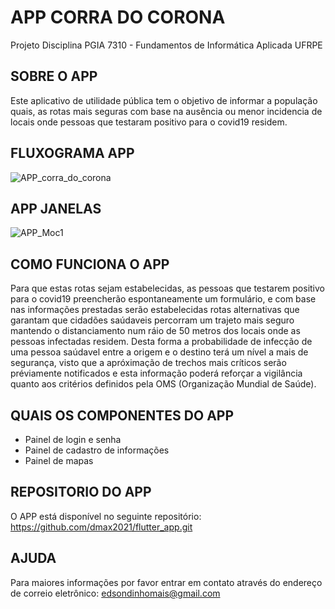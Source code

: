 # APP CORRA DO CORONA

Projeto Disciplina PGIA 7310 - Fundamentos de Informática Aplicada UFRPE

## SOBRE O APP

Este aplicativo de utilidade pública tem o objetivo de informar a população quais,
as rotas mais seguras com base na ausência ou menor incidencia de locais onde
pessoas que testaram positivo para o covid19 residem.

## FLUXOGRAMA APP
![APP_corra_do_corona](https://user-images.githubusercontent.com/81516919/112786507-c996dc00-902c-11eb-80ec-542e30ccb454.png)

##  APP JANELAS
![APP_Moc1](https://user-images.githubusercontent.com/81516919/113525786-483fcc00-958d-11eb-9825-5294f1ccf1a8.png)


## COMO FUNCIONA O APP
Para que estas rotas sejam estabelecidas, as pessoas que testarem positivo para o
covid19 preencherão espontaneamente um formulário, e com base nas informações prestadas
serão estabelecidas rotas alternativas que garantam que cidadões saúdaveis percorram
um trajeto mais seguro mantendo o distanciamento num ráio de 50 metros dos locais
onde as pessoas infectadas residem. Desta forma a probabilidade de infecção de uma
pessoa saúdavel entre a origem e o destino terá um nível a mais de segurança, visto que
a apróximação de trechos mais críticos serão préviamente notificados e esta informação
poderá reforçar a vigilância quanto aos critérios definidos pela OMS (Organização Mundial de Saúde).

## QUAIS OS COMPONENTES DO APP
- Painel de login e senha
- Painel de cadastro de informações
- Painel de mapas

## REPOSITORIO DO APP
O APP está disponível no seguinte repositório:
https://github.com/dmax2021/flutter_app.git

## AJUDA
Para maiores informações por favor entrar em contato através do endereço de correio eletrônico:
edsondinhomais@gmail.com
